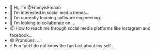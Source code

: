 - 👋 Hi, I’m @EmmyisEmaan
- 👀 I’m interested in social media trends...
- 🌱 I’m currently learning software engineering...
- 💞️ I’m looking to collaborate on ...
- 📫 How to reach me through social media platforms like instagram and facebook...
- 😄 Pronouns: ...
- ⚡ Fun fact:I do not know the fun fact about my self ...

<!---
EmmyisEmaan/EmmyisEmaan is a ✨ special ✨ repository because its `README.md` (this file) appears on your GitHub profile.
You can click the Preview link to take a look at your changes.
--->
